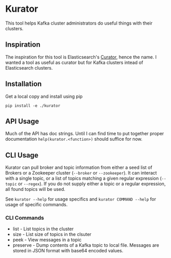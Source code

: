 # Kurator

This tool helps Kafka cluster administrators do useful things with their clusters.

## Inspiration

The inspiration for this tool is Elasticsearch's [Curator](https://github.com/elasticsearch/curator), hence the name. I wanted a tool as useful as curator but for Kafka clusters intead of Elasticsearch clusters.

## Installation

Get a local copy and install using pip

    pip install -e ./kurator

## API Usage

Much of the API has doc strings. Until I can find time to put together proper documentation `help(kurator.<function>)` should suffice for now.

## CLI Usage

Kurator can pull broker and topic information from either a seed list of Brokers or a Zookeeper cluster (`--broker` or `--zookeeper`). It can interact with a single topic, or a list of topics matching a given regular expression (`--topic` or `--regex`). If you do not supply either a topic or a regular expression, all found topics will be used.

See `kurator --help` for usage specifics and `kurator COMMAND --help` for usage of specific commands.

### CLI Commands

* list - List topics in the cluster
* size - List size of topics in the clsuter
* peek - View messages in a topic
* preserve - Dump contents of a Kafka topic to local file. Messages are stored in JSON format with base64 encoded values.
